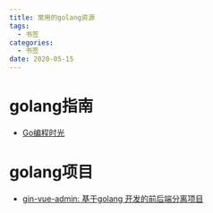```yaml
---
title: 常用的golang资源
tags:
  - 书签 
categories:
  - 书签 
date: 2020-05-15
---
```

# golang指南
- [Go编程时光](http://golang.iswbm.com/en/latest/)
# golang项目
- [gin-vue-admin: 基于golang 开发的前后端分离项目](https://github.com/jackerzz/gin-vue-admin)